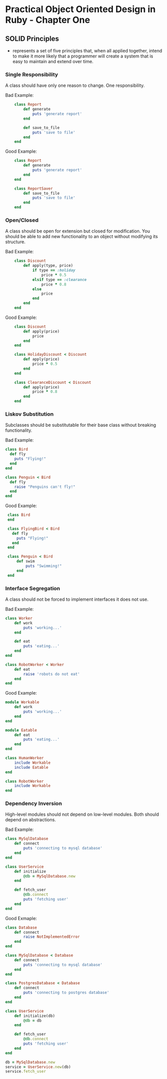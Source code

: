# Practical Object Oriented Design in Ruby - Chapter One

## SOLID Principles

* represents a set of five principles that, when all applied together, intend to
make it more likely that a programmer will create a system that is easy to maintain and extend over time.

### Single Responsibility

A class should have only one reason to change. One responsibility.

Bad Example:

```ruby
    class Report
        def generate
            puts 'generate report'
        end

        def save_to_file
            puts 'save to file'
        end
    end
```

Good Example:

```ruby
    class Report
        def generate
            puts 'generate report'
        end
    end

    class ReportSaver
        def save_to_file
            puts 'save to file'
        end
    end
```

### Open/Closed

A class should be open for extension but closed for modification.
You should be able to add new functionality to an object without modifying its structure.

Bad Example:

```ruby
    class Discount
        def apply(type, price)
            if type == :holiday
                price * 0.5
            elsif type == :clearance
                price * 0.8
            else
                price
            end
        end
    end
```

Good Example:

```ruby
    class Discount
        def apply(price)
            price
        end
    end

    class HolidayDiscount < Discount
        def apply(price)
            price * 0.5
        end
    end

    class ClearanceDiscount < Discount
        def apply(price)
            price * 0.8
        end
    end
```

### Liskov Substitution

Subclasses should be substitutable for their base class without breaking functionality.

Bad Example:

```ruby
class Bird
  def fly
    puts "Flying!"
  end
end

class Penguin < Bird
  def fly
    raise "Penguins can't fly!"
  end
end

```

Good Example:

```ruby
 class Bird
 end

 class FlyingBird < Bird
   def fly
     puts "Flying!"
   end
 end

 class Penguin < Bird
     def swim
         puts "Swimming!"
     end
 end
```

### Interface Segregation

A class should not be forced to implement interfaces it does not use.

Bad Example:

```ruby
class Worker
    def work
        puts 'working...'
    end

    def eat
        puts 'eating...'
    end
end

class RobotWorker < Worker
    def eat
        raise 'robots do not eat'
    end
end
```

Good Example:

```ruby
module Workable
    def work
        puts 'working...'
    end
end

module Eatable
    def eat
        puts 'eating...'
    end
end

class HumanWorker
    include Workable
    include Eatable
end

class RobotWorker
    include Workable
end
```

### Dependency Inversion

High-level modules should not depend on low-level modules. Both should depend on abstractions.

Bad Example:

```ruby
class MySqlDatabase
    def connect
        puts 'connecting to mysql database'
    end
end

class UserService
    def initialize
        @db = MySqlDatabase.new
    end

    def fetch_user
        @db.connect
        puts 'fetching user'
    end
end
```

Good Exmaple:

```ruby
class Database
    def connect
        raise NotImplementedError
    end
end

class MySqlDatabase < Database
    def connect
        puts 'connecting to mysql database'
    end
end

class PostgresDatabase < Database
    def connect
        puts 'connecting to postgres database'
    end
end

class UserService
    def initialize(db)
        @db = db
    end

    def fetch_user
        @db.connect
        puts 'fetching user'
    end
end

db = MySqlDatabase.new
service = UserService.new(db)
service.fetch_user
```


